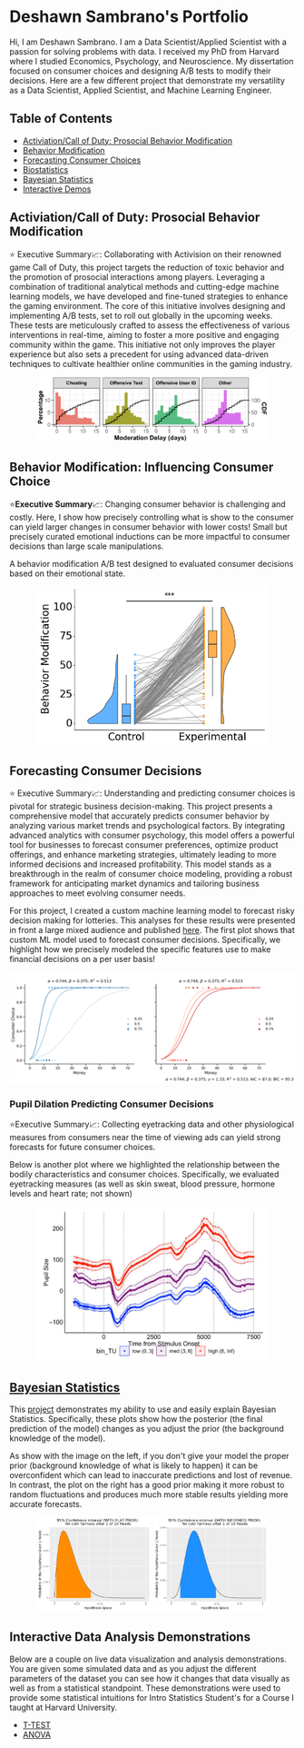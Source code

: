 # Deshawn Sambrano's Portfolio

Hi, I am Deshawn Sambrano. I am a Data Scientist/Applied Scientist with a passion for solving problems with data.
I received my PhD from Harvard where I studied Economics, Psychology, and Neuroscience. 
My dissertation focused on consumer choices and designing A/B tests to modify their decisions. 
Here are a few different project that demonstrate my versatility as a Data Scientist, Applied Scientist, and Machine Learning Engineer.

<!-- ${toc} -->

<!-- __TOC__ -->


## Table of Contents

- [Activiation/Call of Duty: Prosocial Behavior Modification][cod] 
- [Behavior Modification][behvaior-mod]
- [Forecasting Consumer Choices][prediction]
- [Biostatistics][health]
- [Bayesian Statistics][bayes]
- [Interactive Demos][demos]

## Activiation/Call of Duty: Prosocial Behavior Modification

⭐ Executive Summary📈: Collaborating with Activision on their renowned game Call of Duty, this project targets the reduction of toxic behavior and the promotion of prosocial interactions among players. Leveraging a combination of traditional analytical methods and cutting-edge machine learning models, we have developed and fine-tuned strategies to enhance the gaming environment. The core of this initiative involves designing and implementing A/B tests, set to roll out globally in the upcoming weeks. These tests are meticulously crafted to assess the effectiveness of various interventions in real-time, aiming to foster a more positive and engaging community within the game. This initiative not only improves the player experience but also sets a precedent for using advanced data-driven techniques to cultivate healthier online communities in the gaming industry.

<p align="center">
  <img src="assets/moderation_delay3.png" alt="CoD" style="max-width: 80%;"/>
</p>


## Behavior Modification: Influencing Consumer Choice
<!-- ![](bayes/output_3_1.png) -->

⭐**Executive Summary**📈: Changing consumer behavior is challenging and costly. 
Here, I show how precisely controlling what is show to the consumer can yield larger changes in consumer behavior with lower costs!
Small but precisely curated emotional inductions can be more impactful to consumer decisions than large scale manipulations.


A behavior modification A/B test designed to evaluated consumer decisions based on their emotional state.

<!-- ![](assets/portfolio_selective_arousal_plot_sig.png) -->
<p align="center">
  <img src="assets/portfolio_selective_arousal_plot_sig.png" alt="drawing" style="max-width: 80%;"/>
</p>


<!-- ![](bayes/output_3_1.png) This should be that manipulation graph from ambig images and just change titles etc and highlight  -->


<!-- ## [Forecasting Risky Decision Making](bayes/bayes.md) -->
## Forecasting Consumer Decisions

⭐ Executive Summary📈: Understanding and predicting consumer choices is pivotal for strategic business decision-making. This project presents a comprehensive model that accurately predicts consumer behavior by analyzing various market trends and psychological factors. By integrating advanced analytics with consumer psychology, this model offers a powerful tool for businesses to forecast consumer preferences, optimize product offerings, and enhance marketing strategies, ultimately leading to more informed decisions and increased profitability. This model stands as a breakthrough in the realm of consumer choice modeling, providing a robust framework for anticipating market dynamics and tailoring business approaches to meet evolving consumer needs.

For this project, I created a custom machine learning model to forecast risky decision making for lotteries.
This analyses for these results were presented in front a large mixed audience and published [here]().
The first plot shows that custom ML model used to forecast consumer decisions.
Specifically, we highlight how we precisely modeled the specific features use to make financial decisions on a per user basis!

![](assets/portfolio_psychometric.png)


<!-- ![](bayes/output_3_1.png) This should be the graph of sigmoids (Ideally one where there are say 5 different sigmoids from the peeps) -->
<!-- For now including the psychometrics, but in reality I should probably grab anything that I have made and select later -->

### Pupil Dilation Predicting Consumer Decisions


⭐Executive Summary📈: Collecting eyetracking data and other physiological measures from consumers near the time of viewing ads can yield strong forecasts for future consumer choices. 


Below is another plot where we highlighted the relationship between the bodily characteristics and consumer choices.
Specifically, we evaluated eyetracking measures (as well as skin sweat, blood pressure, hormone levels and heart rate; not shown)

<p align="center">
  <img src="assets/pupil.png" alt="drawing" style="max-width: 80%;"/>
</p>
<!-- ![](bayes/output_3_1.png) Should be able to graph one of the ones looking at pupil dilation and just show it here -->

<!-- I can add my pupil one here but in the mean time, adding one from Hao's paper: https://pubmed.ncbi.nlm.nih.gov/37382476/ -->
<!-- Also I want to redo the cortisol measurements one to highlight the profile instead of the delta -->


<!-- Small but precisely curated emotional inductions can be more impactful to consumer decisions than large scale manipulations. Changing consumer behavior is challenging and costly. Here I show how precisely controlling what is show to the consumer can yeild larger changes in consumer behavior with lower costs! -->

## [Bayesian Statistics](bayes/bayes.md)

This [project](bayes/bayes.md) demonstrates my ability to use and easily explain Bayesian Statistics.
Specifically, these plots show how the posterior (the final prediction of the model) changes as you adjust the prior (the background knowledge of the model).

As show with the image on the left, if you don't give your model the proper prior (background knowledge of what is likely to happen) it can be overconfident which can lead to inaccurate predictions and lost of revenue.
In contrast, the plot on the right has a good prior making it more robust to random fluctuations and produces much more stable results yielding more accurate forecasts.


<p align="center">
  <img src="bayes/output_3_1.png" alt="drawing" style="max-width: 40%;"/>
  <img src="bayes/output_6_1.png" alt="drawing" style="max-width: 40%;"/>
</p>

## Interactive Data Analysis Demonstrations

Below are a couple on live data visualization and analysis demonstrations.
You are given some simulated data and as you adjust the different parameters of the dataset you can see how it changes that data visually as well as from a statistical standpoint.
These demonstrations were used to provide some statistical intuitions for Intro Statistics Student's for a Course I taught at Harvard University.

- [T-TEST](https://dsambrano.shinyapps.io/T-Test/)
- [ANOVA](https://dsambrano.shinyapps.io/ANOVA/)



[behvaior-mod]: #behavior-modification-
[prediction]: #forecating-consumer-decisions
[health]: #pupil-dilation-predicting-consumer-choice
[bayes]: #bayesian-statistics
[demos]: #interactive-data-analysis-demonstrations
[cod]: #activiationcall-of-duty-prosocial-behavior-modification

